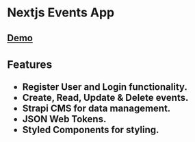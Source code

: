 # Nextjs Events App

<a href="https://nextjs-events-app/" target="_blank"><h2>Demo<a>

### Features

- **Register User and Login** functionality.
- **Create, Read, Update & Delete** events.
- **Strapi CMS** for data management.
- **JSON Web Tokens**.
- **Styled Components** for styling.
